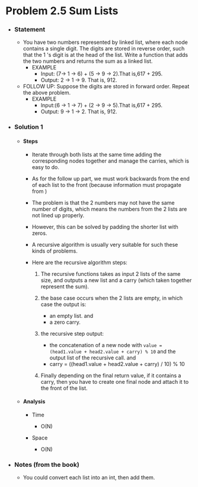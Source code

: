 # Problem 2.5 Sum Lists

- ### Statement

  - You have two numbers represented by linked list, where each node contains a single digit. The digits are stored in reverse order, such that the 1 's digit is at the head of the list. Write a function that adds the two numbers and returns the sum as a linked list.
    - EXAMPLE
      - Input: (7-> 1 -> 6) + (5 -> 9 -> 2).That is,617 + 295.
      - Output: 2 -> 1 -> 9. That is, 912.
  - FOLLOW UP: Suppose the digits are stored in forward order. Repeat the above problem.
    - EXAMPLE
      - lnput:(6 -> 1 -> 7) + (2 -> 9 -> 5).That is,617 + 295.
      - Output: 9 -> 1 -> 2. That is, 912.

- ### Solution 1

  - #### Steps

    - Iterate through both lists at the same time adding the corresponding nodes together and manage the carries, which is easy to do.
    - As for the follow up part, we must work backwards from the end of each list to the front (because information must propagate from )
    - The problem is that the 2 numbers may not have the same number of digits, which means the numbers from the 2 lists are not lined up properly.
    - However, this can be solved by padding the shorter list with zeros.
    - A recursive algorithm is usually very suitable for such these kinds of problems.
    - Here are the recursive algorithm steps:

      1. The recursive functions takes as input 2 lists of the same size, and outputs a new list and a carry (which taken together represent the sum).
      2. the base case occurs when the 2 lists are empty, in which case the output is:
         - an empty list.
           and
         - a zero carry.
      3. the recursive step output:

         - the concatenation of a new node with `value = (head1.value + head2.value + carry) % 10`
           and the output list of the recursive call.
           and
         - carry = ((head1.value + head2.value + carry) / 10) % 10

      4. Finally depending on the final return value, if it contains a carry, then you have to create one final node and attach it to the front of the list.

  - #### Analysis

    - Time

      - O(N)

    - Space
      - O(N)

- ### Notes (from the book)

  - You could convert each list into an int, then add them.
